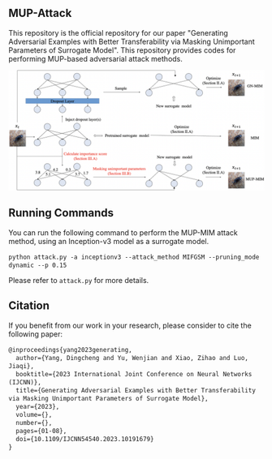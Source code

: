 ## MUP-Attack

This repository is the official repository for our paper "Generating Adversarial Examples with Better Transferability via Masking Unimportant Parameters of Surrogate Model". This repository provides codes for performing MUP-based adversarial attack methods.

<p align="center">
  <img src="imgs/figure.png" alt="bounding box" width="640px">
</p>



## Running Commands

You can run the following command to perform the MUP-MIM attack method, using an Inception-v3 model as a surrogate model.

```
python attack.py -a inceptionv3 --attack_method MIFGSM --pruning_mode dynamic --p 0.15
```

Please refer to `attack.py` for more details.

## Citation

If you benefit from our work in your research, please consider to cite the following paper:

```
@inproceedings{yang2023generating,
  author={Yang, Dingcheng and Yu, Wenjian and Xiao, Zihao and Luo, Jiaqi},
  booktitle={2023 International Joint Conference on Neural Networks (IJCNN)}, 
  title={Generating Adversarial Examples with Better Transferability via Masking Unimportant Parameters of Surrogate Model}, 
  year={2023},
  volume={},
  number={},
  pages={01-08},
  doi={10.1109/IJCNN54540.2023.10191679}      
}
```
